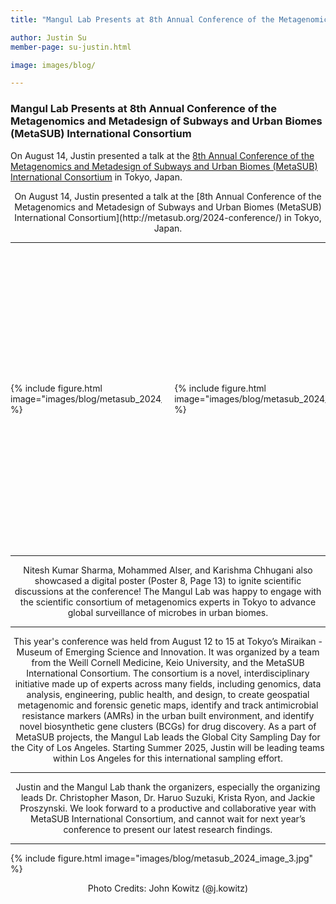 ```yaml
---
title: "Mangul Lab Presents at 8th Annual Conference of the Metagenomics and Metadesign of Subways and Urban Biomes (MetaSUB) International Consortium"

author: Justin Su
member-page: su-justin.html

image: images/blog/

---
```

### Mangul Lab Presents at 8th Annual Conference of the Metagenomics and Metadesign of Subways and Urban Biomes (MetaSUB) International Consortium





On August 14, Justin presented a talk at the [8th Annual Conference of the Metagenomics and Metadesign of Subways and Urban Biomes (MetaSUB) International Consortium](http://metasub.org/2024-conference/) in Tokyo, Japan.


<p style="text-align: center;">
On August 14, Justin presented a talk at the [8th Annual Conference of the Metagenomics and 
Metadesign of Subways and Urban Biomes (MetaSUB) International Consortium](http://metasub.org/2024-conference/) in Tokyo, Japan. 
</p>

---

<div style="display: flex; justify-content: center; align-items: center; gap: 20px; margin: 100px 0;">
  <div style="height: 300px; width: auto; display: flex; align-items: center; overflow: hidden;">
    {% include figure.html image="images/blog/metasub_2024_image_1.png" %}
  </div>
  <div style="height: 300px; width: auto; display: flex; align-items: center; overflow: hidden;">
    {% include figure.html image="images/blog/metasub_2024_image_2.jpg" %}
  </div>
</div>

---





<p style="text-align: center;">
Nitesh Kumar Sharma, Mohammed Alser, and Karishma Chhugani also showcased a digital poster (Poster 8, Page 13) to ignite 
scientific discussions at the conference! The Mangul Lab was happy to engage with the scientific consortium of 
metagenomics experts in Tokyo to advance global surveillance of microbes in urban biomes. 
</p>

---

<p style="text-align: center;">
This year's conference was held from August 12 to 15 at Tokyo’s Miraikan - Museum of Emerging Science and Innovation. 
It was organized by a team from the Weill Cornell Medicine, Keio University, and the MetaSUB International Consortium. 
The consortium is a novel, interdisciplinary initiative made up of experts across many fields, including genomics, 
data analysis, engineering, public health, and design, to create geospatial metagenomic and forensic genetic maps, 
identify and track antimicrobial resistance markers (AMRs) in the urban built environment, and identify novel biosynthetic 
gene clusters (BCGs) for drug discovery. As a part of MetaSUB projects, the Mangul Lab leads the Global City Sampling 
Day for the City of Los Angeles. Starting Summer 2025, Justin will be leading teams within Los Angeles for this 
international sampling effort. 
</p>

---

<p style="text-align: center;">
Justin and the Mangul Lab thank the organizers, especially the organizing leads Dr. Christopher Mason, 
Dr. Haruo Suzuki, Krista Ryon, and Jackie Proszynski. We look forward to a productive and collaborative 
year with MetaSUB International Consortium, and cannot wait for next year’s conference to present our latest research findings. 
</p>

---

{% include figure.html image="images/blog/metasub_2024_image_3.jpg" %}

<p style="text-align: center;">
Photo Credits: John Kowitz (@j.kowitz)
</p>





